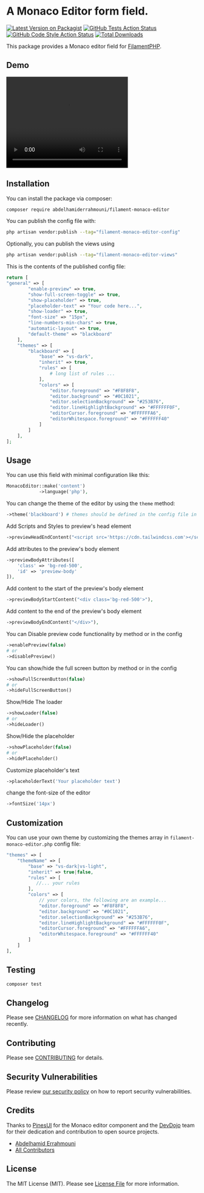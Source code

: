 # A Monaco Editor form field.

[![Latest Version on Packagist](https://img.shields.io/packagist/v/abdelhamiderrahmouni/filament-monaco-editor.svg?style=flat-square)](https://packagist.org/packages/abdelhamiderrahmouni/filament-monaco-editor)
[![GitHub Tests Action Status](https://img.shields.io/github/actions/workflow/status/abdelhamiderrahmouni/filament-monaco-editor/run-tests.yml?branch=main&label=tests&style=flat-square)](https://github.com/abdelhamiderrahmouni/filament-monaco-editor/actions?query=workflow%3Arun-tests+branch%3Amain)
[![GitHub Code Style Action Status](https://img.shields.io/github/actions/workflow/status/abdelhamiderrahmouni/filament-monaco-editor/fix-php-code-styling.yml?branch=main&label=code%20style&style=flat-square)](https://github.com/abdelhamiderrahmouni/filament-monaco-editor/actions?query=workflow%3A"Fix+PHP+code+styling"+branch%3Amain)
[![Total Downloads](https://img.shields.io/packagist/dt/abdelhamiderrahmouni/filament-monaco-editor.svg?style=flat-square)](https://packagist.org/packages/abdelhamiderrahmouni/filament-monaco-editor)



This package provides a Monaco editor field for [FilamentPHP](https://filamentphp.com/).

## Demo

<video width="320" height="240" controls>
  <source src="https://github.com/abdelhamiderrahmouni/filament-monaco-editor/assets/26693672/10d48ffb-278a-42a0-8d0b-a10b04e463c4" type="video/mp4">
</video>


## Installation

You can install the package via composer:

```bash
composer require abdelhamiderrahmouni/filament-monaco-editor
```

You can publish the config file with:

```bash
php artisan vendor:publish --tag="filament-monaco-editor-config"
```

Optionally, you can publish the views using

```bash
php artisan vendor:publish --tag="filament-monaco-editor-views"
```

This is the contents of the published config file:

```php
return [
"general" => [
        "enable-preview" => true,
        "show-full-screen-toggle" => true,
        "show-placeholder" => true,
        "placeholder-text" => "Your code here...",
        "show-loader" => true,
        "font-size" => "15px",
        "line-numbers-min-chars" => true,
        "automatic-layout" => true,
        "default-theme" => "blackboard"
    ],
    "themes" => [
        "blackboard" => [
            "base" => "vs-dark",
            "inherit" => true,
            "rules" => [
                # long list of rules ... 
            ],
            "colors" => [
                "editor.foreground" => "#F8F8F8",
                "editor.background" => "#0C1021",
                "editor.selectionBackground" => "#253B76",
                "editor.lineHighlightBackground" => "#FFFFFF0F",
                "editorCursor.foreground" => "#FFFFFFA6",
                "editorWhitespace.foreground" => "#FFFFFF40"
            ]
        ]
    ],
];
```

## Usage

You can use this field with minimal configuration like this:
```php
MonacoEditor::make('content')
            ->language('php'),
```

You can change the theme of the editor by using the `theme` method:
```php
->theme('blackboard') # themes should be defined in the config file in the themes array 
```

Add Scripts and Styles to preview's head element
```php
->previewHeadEndContent("<script src='https://cdn.tailwindcss.com'></script><script defer src='https://cdn.jsdelivr.net/npm/alpinejs@3.x.x/dist/cdn.min.js'></script>"),
```

Add attributes to the preview's body element
```php
->previewBodyAttributes([
    'class' => 'bg-red-500',
    'id' => 'preview-body'
]),
```

Add content to the start of the preview's body element
```php
->previewBodyStartContent("<div class='bg-red-500'>"),
```

Add content to the end of the preview's body element
```php
->previewBodyEndContent("</div>"),
```

You can Disable preview code functionality by method or in the config
```php 
->enablePreview(false)
# or
->disablePreview()
```

You can show/hide the full screen button by method or in the config
```php
->showFullScreenButton(false)
# or
->hideFullScreenButton()
```

Show/Hide The loader
```php
->showLoader(false)
# or
->hideLoader()
```

Show/Hide the placeholder
```php
->showPlaceholder(false)
# or
->hidePlaceholder()
```

Customize placeholder's text
```php
->placeholderText('Your placeholder text')
```
change the font-size of the editor
```php
->fontSize('14px')
```

## Customization
You can use your own theme by customizing the themes array in `filament-monaco-editor.php` config file:
```php
"themes" => [
    "themeName" => [
        "base" => "vs-dark|vs-light",
        "inherit" => true|false,
        "rules" => [
           //... your rules
        ],
        "colors" => [
            // your colors, the following are an example...
            "editor.foreground" => "#F8F8F8",
            "editor.background" => "#0C1021",
            "editor.selectionBackground" => "#253B76",
            "editor.lineHighlightBackground" => "#FFFFFF0F",
            "editorCursor.foreground" => "#FFFFFFA6",
            "editorWhitespace.foreground" => "#FFFFFF40"
        ]
    ]
],
```

## Testing

```bash
composer test
```

## Changelog

Please see [CHANGELOG](CHANGELOG.md) for more information on what has changed recently.

## Contributing

Please see [CONTRIBUTING](.github/CONTRIBUTING.md) for details.

## Security Vulnerabilities

Please review [our security policy](../../security/policy) on how to report security vulnerabilities.

## Credits
Thanks to [PinesUI](https://devdojo.com/pines/docs/monaco-editor) for the Monaco editor component 
and the [DevDojo](https://devdojo.com/) team for their dedication and contribution to open source projects.

- [Abdelhamid Errahmouni](https://github.com/abdelhamiderrahmouni)
- [All Contributors](../../contributors)

## License

The MIT License (MIT). Please see [License File](LICENSE.md) for more information.
